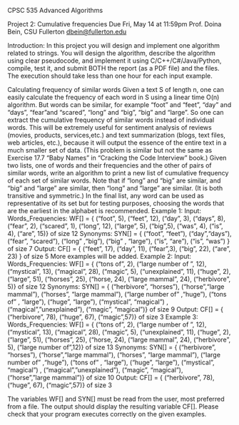 CPSC 535 Advanced Algorithms

Project 2: Cumulative frequencies Due Fri, May 14 at 11:59pm
Prof. Doina Bein, CSU Fullerton
dbein@fullerton.edu

Introduction: In this project you will design and implement one algorithm related to strings. You will design the algorithm, 
describe the algorithm using clear pseudocode, and implement it using C/C++/C#/Java/Python, compile, test it, 
and submit BOTH the report (as a PDF file) and the files. The execution should take less than one hour for each
 input example.

Calculating frequency of similar words
Given a text S of length n, one can easily calculate the frequency of each word in S using a linear time O(n) 
algorithm. But words can be similar, for example “foot” and “feet”, “day” and “days”,  “fear”and “scared”,
 “long” and “big”, “big” and “large”. So one can extract the cumulative frequency of similar words instead
 of individual words. This will be extremely useful for sentiment analysis of reviews (movies, products, 
services,etc.) and text summarization (blogs, text files, web articles, etc.), because it will output the 
essence of the entire text in a much smaller set of data. (This problem is similar but not the same as 
Exercise 17.7 “Baby Names” in “Cracking the Code Interview” book.)
Given two lists, one of words and their frequencies and the other of pairs of similar words, write an algorithm
 to print a new list of cumulative frequency of each set of similar words. Note that if “long” and “big” are similar,
 and “big” and “large” are similar, then “long” and “large” are similar. (It is both transitive and symmetric.) In the 
final list, any word can be used as representative of its set but for testing purposes, choosing the words that are
 the earliest in the alphabet is recommended.
Example 1:
Input: 
Words_Frequencies: WF[] = { (“foot”, 5), (“feet”, 12), (“day”, 3), (“days”, 8), (“fear”, 2), (“scared”, 1), (“long”, 12),
 (“large”, 5), (“big”,5), (“was”, 4), (“is”, 4), (“are”, 15)} of size 12
Synonyms: SYN[] = { (“foot”, “feet”), (“day”,“days”), (“fear”, “scared”), (“long” ,“big”), (“big” , “large”), (“is”, “are”),
 (“is”, “was”) } of size 7
Output: CF[] = { (“feet”, 17), (“day”, 11), (“fear”,3), (“big”, 22), (“are”, 23) } of size 5
More examples will be added.
Example 2:
Input: 
Words_Frequencies: WF[] = { (“tons of”, 2), (“large number of ”, 12), (“mystical”, 13), (“magical”, 28), (“magic”, 5),
 (“unexplained”, 11), (“huge”, 2), (“large”, 51), (“horses”, 25), (“horse, 24), (“large mammal”, 24), (“herbivore”, 5)} 
of size 12
Synonyms: SYN[] = { (“herbivore”, “horses”), (“horse”,“large mammal”), (“horses”, “large mammal”), (“large number of” ,“huge”),
 (“tons of” , “large”), (“huge”, “large”), (“mystical”, “magical”) , (“magical”,”unexplained”), (“magic”, “magical”)} of size 9
Output: CF[] = { (“herbivore”, 78), (“huge”, 67), (“magic”,57)} of size 3
Example 3:
Words_Frequencies: WF[] = { (“tons of”, 2), (“large number of ”, 12), (“mystical”, 13), (“magical”, 28), (“magic”, 5), 
(“unexplained”, 11), (“huge”, 2), (“large”, 51), (“horses”, 25), (“horse, 24), (“large mammal”, 24), (“herbivore”, 5),
 (“large number of”,12)} of size 13
Synonyms: SYN[] = { (“herbivore”, “horses”), (“horse”,“large mammal”), (“horses”, “large mammal”), (“large number of” ,“huge”),
 (“tons of” , “large”), (“huge”, “large”), (“mystical”, “magical”) , (“magical”,”unexplained”), (“magic”, “magical”),  
(“horse”,”large mammal”)} of size 10
Output: CF[] = { (“herbivore”, 78), (“huge”, 67), (“magic”,57)} of size 3

The variables WF[] and SYN[] must be read from the user, most preferred from a file. 
The output should display the resulting variable CF[]. Please check that your program executes correctly on the given examples.

